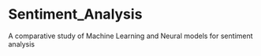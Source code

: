 # Sentiment_Analysis
A comparative study of Machine Learning and Neural models for sentiment analysis
